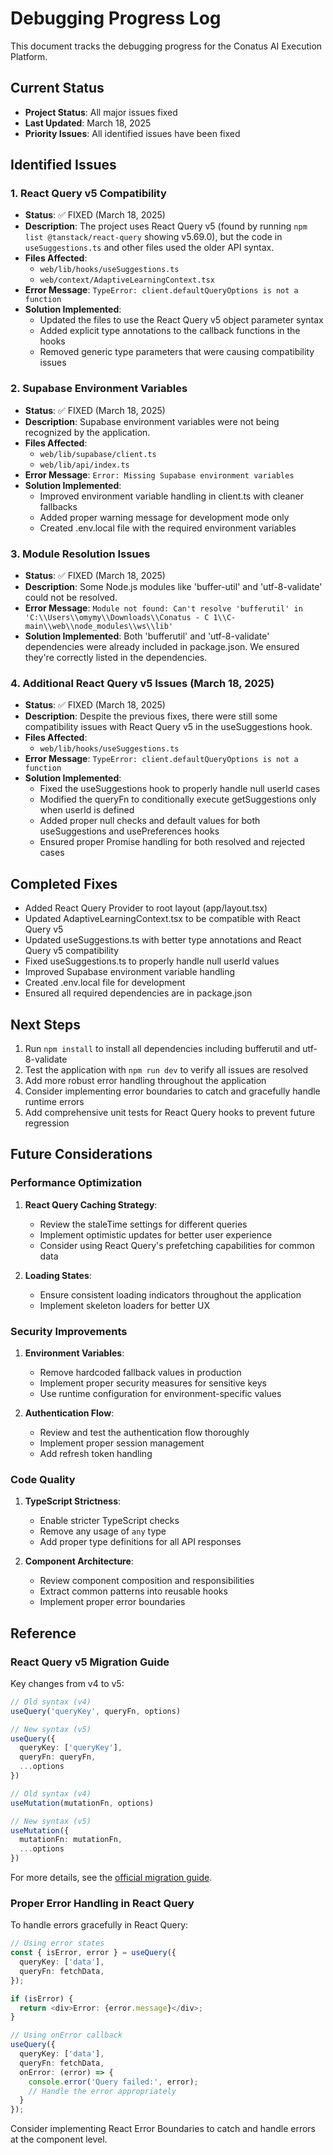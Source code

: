 # Debugging Progress Log

This document tracks the debugging progress for the Conatus AI Execution Platform.

## Current Status

- **Project Status**: All major issues fixed
- **Last Updated**: March 18, 2025
- **Priority Issues**: All identified issues have been fixed

## Identified Issues

### 1. React Query v5 Compatibility

- **Status**: ✅ FIXED (March 18, 2025)
- **Description**: The project uses React Query v5 (found by running `npm list @tanstack/react-query` showing v5.69.0), but the code in `useSuggestions.ts` and other files used the older API syntax.
- **Files Affected**: 
  - `web/lib/hooks/useSuggestions.ts`
  - `web/context/AdaptiveLearningContext.tsx`
- **Error Message**: `TypeError: client.defaultQueryOptions is not a function`
- **Solution Implemented**: 
  - Updated the files to use the React Query v5 object parameter syntax
  - Added explicit type annotations to the callback functions in the hooks
  - Removed generic type parameters that were causing compatibility issues

### 2. Supabase Environment Variables

- **Status**: ✅ FIXED (March 18, 2025)
- **Description**: Supabase environment variables were not being recognized by the application.
- **Files Affected**:
  - `web/lib/supabase/client.ts`
  - `web/lib/api/index.ts`
- **Error Message**: `Error: Missing Supabase environment variables`
- **Solution Implemented**: 
  - Improved environment variable handling in client.ts with cleaner fallbacks
  - Added proper warning message for development mode only
  - Created .env.local file with the required environment variables

### 3. Module Resolution Issues

- **Status**: ✅ FIXED (March 18, 2025)
- **Description**: Some Node.js modules like 'buffer-util' and 'utf-8-validate' could not be resolved.
- **Error Message**: `Module not found: Can't resolve 'bufferutil' in 'C:\\Users\\omymy\\Downloads\\Conatus - C 1\\C-main\\web\\node_modules\\ws\\lib'`
- **Solution Implemented**: Both 'bufferutil' and 'utf-8-validate' dependencies were already included in package.json. We ensured they're correctly listed in the dependencies.

### 4. Additional React Query v5 Issues (March 18, 2025)

- **Status**: ✅ FIXED (March 18, 2025)
- **Description**: Despite the previous fixes, there were still some compatibility issues with React Query v5 in the useSuggestions hook.
- **Files Affected**:
  - `web/lib/hooks/useSuggestions.ts`
- **Error Message**: `TypeError: client.defaultQueryOptions is not a function`
- **Solution Implemented**:
  - Fixed the useSuggestions hook to properly handle null userId cases
  - Modified the queryFn to conditionally execute getSuggestions only when userId is defined
  - Added proper null checks and default values for both useSuggestions and usePreferences hooks
  - Ensured proper Promise handling for both resolved and rejected cases

## Completed Fixes

- Added React Query Provider to root layout (app/layout.tsx)
- Updated AdaptiveLearningContext.tsx to be compatible with React Query v5 
- Updated useSuggestions.ts with better type annotations and React Query v5 compatibility
- Fixed useSuggestions.ts to properly handle null userId values
- Improved Supabase environment variable handling
- Created .env.local file for development
- Ensured all required dependencies are in package.json

## Next Steps

1. Run `npm install` to install all dependencies including bufferutil and utf-8-validate
2. Test the application with `npm run dev` to verify all issues are resolved
3. Add more robust error handling throughout the application
4. Consider implementing error boundaries to catch and gracefully handle runtime errors
5. Add comprehensive unit tests for React Query hooks to prevent future regression

## Future Considerations

### Performance Optimization

1. **React Query Caching Strategy**:
   - Review the staleTime settings for different queries
   - Implement optimistic updates for better user experience
   - Consider using React Query's prefetching capabilities for common data

2. **Loading States**:
   - Ensure consistent loading indicators throughout the application
   - Implement skeleton loaders for better UX

### Security Improvements

1. **Environment Variables**:
   - Remove hardcoded fallback values in production
   - Implement proper security measures for sensitive keys
   - Use runtime configuration for environment-specific values

2. **Authentication Flow**:
   - Review and test the authentication flow thoroughly
   - Implement proper session management
   - Add refresh token handling

### Code Quality

1. **TypeScript Strictness**:
   - Enable stricter TypeScript checks
   - Remove any usage of `any` type
   - Add proper type definitions for all API responses

2. **Component Architecture**:
   - Review component composition and responsibilities
   - Extract common patterns into reusable hooks
   - Implement proper error boundaries

## Reference

### React Query v5 Migration Guide

Key changes from v4 to v5:

```typescript
// Old syntax (v4)
useQuery('queryKey', queryFn, options)

// New syntax (v5)
useQuery({
  queryKey: ['queryKey'],
  queryFn: queryFn,
  ...options
})

// Old syntax (v4)
useMutation(mutationFn, options)

// New syntax (v5)
useMutation({
  mutationFn: mutationFn,
  ...options
})
```

For more details, see the [official migration guide](https://tanstack.com/query/v5/docs/react/guides/migrating-to-v5).

### Proper Error Handling in React Query

To handle errors gracefully in React Query:

```typescript
// Using error states
const { isError, error } = useQuery({
  queryKey: ['data'],
  queryFn: fetchData,
});

if (isError) {
  return <div>Error: {error.message}</div>;
}

// Using onError callback
useQuery({
  queryKey: ['data'],
  queryFn: fetchData,
  onError: (error) => {
    console.error('Query failed:', error);
    // Handle the error appropriately
  }
});
```

Consider implementing React Error Boundaries to catch and handle errors at the component level.
